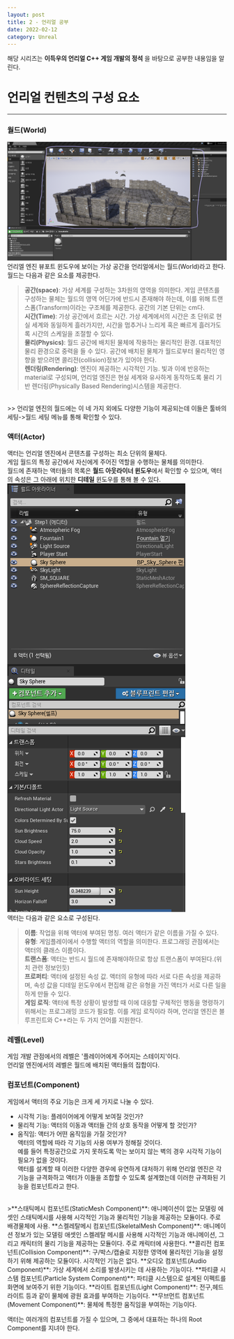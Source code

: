 ```yaml
---
layout: post
title: 2 - 언리얼 공부
date: 2022-02-12
category: Unreal
---
```

해당 시리즈는 **이득우의 언리얼 C++ 게임 개발의 정석** 을 바탕으로 공부한 내용임을 알린다.

# 언리얼 컨텐츠의 구성 요소

---
### 월드(World) ###  
![월드](\images\unrealstudy\world.png)    
언리엘 엔진 뷰포트 윈도우에 보이는 가상 공간을 언리얼에서는 월드(World)라고 한다.  
월드는 다음과 같은 요소를 제공한다.  
>**공간(space)**: 가상 세계를 구성하는 3차원의 영역을 의미한다. 게임 콘텐츠를 구성하는 물체는 월드의 영역 어딘가에 반드시 존재해야 하는데, 이를 위해 트랜스폼(Transform)이라는 구조체를 제공한다. 공간의 기본 단위는 cm다.  
**시간(Time)**: 가상 공간에서 흐르는 시간. 가상 세계에서의 시간은 초 단위로 현실 세계와 동일하게 흘러가지만, 시간을 멈추거나 느리게 혹은 빠르게 흘러가도록 시간의 스케일을 조절할 수 있다.  
**물리(Physics)**: 월드 공간에 배치된 물체에 작용하는 물리적인 환경. 대표적인 물리 환경으로 중력을 들 수 있다. 공간에 배치된 물체가 월드로부터 물리적인 영향을 받으려면 콜리전(collision)정보가 있어야 한다.  
**렌더링(Rendering)**: 엔진이 제공하는 시각적인 기능. 빛과 이에 반응하는 material로 구성되며, 언리얼 엔진은 현실 세계와 유사하게 동작하도록 물리 기반 렌더링(Physically Based Rendering)시스템을 제공한다.  
<br>
>> 언리얼 엔진의 월드에는 이 네 가지 외에도 다양한 기능이 제공되는데 이들은 툴바의 세팅->월드 세팅 메뉴를 통해 확인할 수 있다.

### 액터(Actor) ###  
액터는 언리얼 엔진에서 콘텐츠를 구성하는 최소 단위의 물체다.  
게임 월드의 특정 공간에서 자신에게 주어진 역할을 수행하는 물체를 의미한다.  
월드에 존재하는 액터들의 목록은 **월드 아웃라이너 윈도우**에서 확인할 수 있으며, 액터의 속성은 그 아래에 위치한 **디테일** 윈도우를 통해 볼 수 있다.  
![액터보기](\images\unrealstudy\actordetail.png)  
액터는 다음과 같은 요소로 구성된다.  
>**이름**: 작업을 위해 액터에 부여된 명칭. 여러 액터가 같은 이름을 가질 수 있다.  
**유형**: 게임플레이에서 수행할 액터의 역할을 의미한다. 프로그래밍 관점에서는 액터의 클래스 이름이다.   
**트랜스폼**: 액터는 반드시 월드에 존재해야하므로 항상 트랜스폼이 부여된다.(위치 관련 정보인듯)  
**프로퍼티**: 액터에 설정된 속성 값. 액터의 유형에 따라 서로 다른 속성을 제공하며, 속성 값을 디테일 윈도우에서 편집해 같은 유형을 가진 액터가 서로 다른 일을 하게 만들 수 있다.  
**게임 로직**: 액터에 특정 상황이 발생할 때 이에 대응할 구체적인 행동을 명령하기 위해서는 프로그래밍 코드가 필요함. 이를 게임 로직이라 하며, 언리얼 엔진은 블루프린트와 C++라는 두 가지 언어를 지원한다.  

### 레벨(Level) ###  
게임 개발 관점에서의 레벨은 '플레이어에게 주어지는 스테이지'이다.  
언리얼 엔진에서의 레벨은 월드에 배치된 액터들의 집합이다.  

### 컴포넌트(Component) ###  
게임에서 액터의 주요 기능은 크게 세 가지로 나눌 수 있다.  
- 시각적 기능: 플레이어에게 어떻게 보여질 것인가?
- 물리적 기능: 액터의 이동과 액터들 간의 상호 동작을 어떻게 할 것인가?
- 움직임: 액터가 어떤 움직임을 가질 것인가?  
액터의 역할에 따라 각 기능의 사용 여부가 정해질 것이다.  
예를 들어 특정공간으로 가지 못하도록 막는 보이지 않는 벽의 경우 시각적 기능이 필요가 없을 것이다.  
액터를 설계할 때 이러한 다양한 경우에 유연하게 대처하기 위해 언리얼 엔진은 각 기능을 규격화하고 액터가 이들을 조합할 수 있도록 설계했는데 이러한 규격화된 기능을 컴포넌트라고 한다.  

<br>
>**스태틱메시 컴포넌트(StaticMesh Component)**: 애니메이션이 없는 모델링 에셋인 스태틱메시를 사용해 시각적인 기능과 물리적인 기능을 제공하는 모듈이다. 주로 배경물체에 사용.  
**스켈레탈메시 컴포넌트(SkeletalMesh Component)**: 애니메이션 정보가 있는 모델링 애셋인 스켈레탈 메시를 사용해 시각적인 기능과 애니메이션, 그리고 캐릭터의 물리 기능을 제공하는 모듈이다. 주로 캐릭터에 사용한다.  
**콜리전 컴포넌트(Collision Component)**: 구/박스/캡슐로 지정한 영역에 물리적인 기능을 설정하기 위해 제공하는 모듈이다. 시각적인 기능은 없다.  
**오디오 컴포넌트(Audio Component)**: 가상 세계에서 소리를 발생시키는 데 사용하는 기능이다.  
**파티클 시스템 컴포넌트(Particle System Component)**: 파티클 시스템으로 설계된 이펙트를 화면에 보여주기 위한 기능이다.  
**라이트 컴포넌트(Light Component)**: 전구,헤드라이트 등과 같이 물체에 광원 효과를 부여하는 기능이다.  
**무브먼트 컴포넌트(Movement Component)**: 물체에 특정한 움직임을 부여하는 기능이다.  

액터는 여러개의 컴포넌트를 가질 수 있으며, 그 중에서 대표하는 하나의 Root Component를 지녀야 한다.